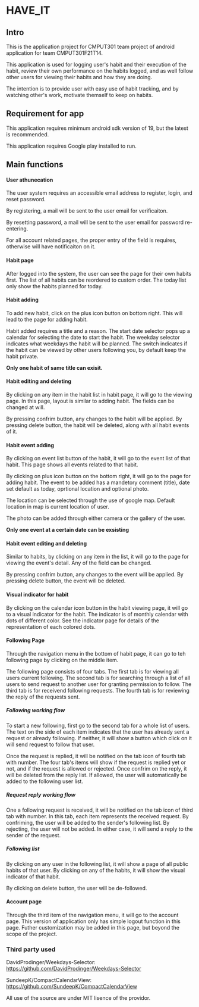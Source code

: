 # HAVE_IT

## Intro

This is the application project for CMPUT301 team project of android application for team CMPUT301F21T14.

This application is used for logging user's habit and their execution of the habit, review their own performance on the habits logged, and as well follow other users for viewing their habits and how they are doing.

The intention is to provide user with easy use of habit tracking, and by watching other's work, motivate themself to keep on habits.

## Requirement for app

This application requires minimum android sdk version of 19, but the latest is recommended.

This application requires Google play installed to run.

## Main functions

#### User athunecation

The user system requires an accessible email address to register, login, and reset password. 

By registering, a mail will be sent to the user email for verificaiton.

By resetting password, a mail will be sent to the user email for password re-entering.

For all account related pages, the proper entry of the field is requires, otherwise will have notificaiton on it.

#### Habit page

After logged into the system, the user can see the page for their own habits first. The list of all habits can be reordered to custom order. The today list only show the habits planned for today.

#### Habit adding

To add new habit, click on the plus icon button on bottom right. This will lead to the page for adding habit.

Habit added requires a title and a reason. The start date selector pops up a calendar for selecting the date to start the habit. The weekday selector indicates what weekdays the habit will be planned. The switch indicates if the habit can be viewed by other users following you, by default keep the habit private.

**Only one habit of same title can exisit.**

#### Habit editing and deleting

By clicking on any item in the habit list in habit page, it will go to the viewing page. In this page, layout is similar to adding habit. The fields can be changed at will. 

By pressing confrim button, any changes to the habit will be applied. By pressing delete button, the habit will be deleted, along with all habit events of it.

#### Habit event adding

By clicking on event list button of the habit, it will go to the event list of that habit. This page shows all events related to that habit.

By clicking on plus icon button on the bottom right, it will go to the page for adding habit. The event to be added has a mandetory comment (title), date set default as today, oprtional location and optional photo.

The location can be selected through the use of google map. Default location in map is current location of user.

The photo can be added through either camera or the gallery of the user.

**Only one event at a certain date can be exsisting**

#### Habit event editing and deleting

Similar to habits, by clicking on any item in the list, it will go to the page for viewing the event's detail. Any of the field can be changed.

By pressing confrim button, any changes to the event will be applied. By pressing delete button, the event will be deleted.

#### Visual indicator for habit

By clicking on the calendar icon button in the habit viewing page, it will go to a visual indicator for the habit. The indicator is of monthly calendar with dots of different color. See the indicator page for details of the representation of each colored dots.

#### Following Page

Through the navigation menu in the bottom of habit page, it can go to teh following page by clicking on the middle item. 

The following page consists of four tabs. The first tab is for viewing all users current following. The second tab is for searching through a list of all users to send request to another user for granting permission to follow. The third tab is for receivend following requests. The fourth tab is for reviewing the reply of the requests sent.

##### Following working flow

To start a new following, first go to the second tab for a whole list of users. The  text on the side of each item indicates that the user has already sent a request or already following. If neither, it will show a button which click on it will send request to follow that user.

Once the request is replied, it will be notified on the tab icon of fourth tab with number. The four tab's items will show if the request is replied yet or not, and if the request is allowed or rejected. Once confrim on the reply, it will be deleted from the reply list. If allowed, the user will automatically be added to the following user list.

##### Request reply working flow

One a following request is received, it will be notified on the tab icon of third tab with number. In this tab, each item represents the received request. By confriming, the user will be added to the sender's following list. By rejecting, the user will not be added. In either case, it will send a reply to the sender of the request.

##### Following list

By clicking on any user in the following list, it will show a page of all public habits of that user. By clicking on any of the habits, it will show the visual indicator of that habit.

By clicking on delete button, the user will be de-followed.

#### Account page

Through the third item of the navigation menu, it will go to the account page. This version of application only has simple logout function in this page. Futher customization may be added in this page, but beyond the scope of the project.

### Third party used

DavidProdinger/Weekdays-Selector: https://github.com/DavidProdinger/Weekdays-Selector

SundeepK/CompactCalendarView: https://github.com/SundeepK/CompactCalendarView

All use of the source are under MIT lisence of the providor.

